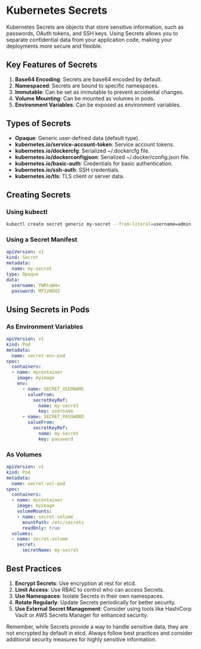 # Kubernetes Secrets

Kubernetes Secrets are objects that store sensitive information, such as passwords, OAuth tokens, and SSH keys. Using Secrets allows you to separate confidential data from your application code, making your deployments more secure and flexible.

## Key Features of Secrets

1. **Base64 Encoding**: Secrets are base64 encoded by default.
2. **Namespaced**: Secrets are bound to specific namespaces.
3. **Immutable**: Can be set as immutable to prevent accidental changes.
4. **Volume Mounting**: Can be mounted as volumes in pods.
5. **Environment Variables**: Can be exposed as environment variables.

## Types of Secrets

- **Opaque**: Generic user-defined data (default type).
- **kubernetes.io/service-account-token**: Service account tokens.
- **kubernetes.io/dockercfg**: Serialized ~/.dockercfg file.
- **kubernetes.io/dockerconfigjson**: Serialized ~/.docker/config.json file.
- **kubernetes.io/basic-auth**: Credentials for basic authentication.
- **kubernetes.io/ssh-auth**: SSH credentials.
- **kubernetes.io/tls**: TLS client or server data.

## Creating Secrets

### Using kubectl

```bash
kubectl create secret generic my-secret --from-literal=username=admin --from-literal=password=123456
```

### Using a Secret Manifest

```yaml
apiVersion: v1
kind: Secret
metadata:
  name: my-secret
type: Opaque
data:
  username: YWRtaW4=
  password: MTIzNDU2
```

## Using Secrets in Pods

### As Environment Variables

```yaml
apiVersion: v1
kind: Pod
metadata:
  name: secret-env-pod
spec:
  containers:
  - name: mycontainer
    image: myimage
    env:
      - name: SECRET_USERNAME
        valueFrom:
          secretKeyRef:
            name: my-secret
            key: username
      - name: SECRET_PASSWORD
        valueFrom:
          secretKeyRef:
            name: my-secret
            key: password
```

### As Volumes

```yaml
apiVersion: v1
kind: Pod
metadata:
  name: secret-vol-pod
spec:
  containers:
  - name: mycontainer
    image: myimage
    volumeMounts:
    - name: secret-volume
      mountPath: /etc/secrets
      readOnly: true
  volumes:
  - name: secret-volume
    secret:
      secretName: my-secret
```

## Best Practices

1. **Encrypt Secrets**: Use encryption at rest for etcd.
2. **Limit Access**: Use RBAC to control who can access Secrets.
3. **Use Namespaces**: Isolate Secrets in their own namespaces.
4. **Rotate Regularly**: Update Secrets periodically for better security.
5. **Use External Secret Management**: Consider using tools like HashiCorp Vault or AWS Secrets Manager for enhanced security.

Remember, while Secrets provide a way to handle sensitive data, they are not encrypted by default in etcd. Always follow best practices and consider additional security measures for highly sensitive information.


